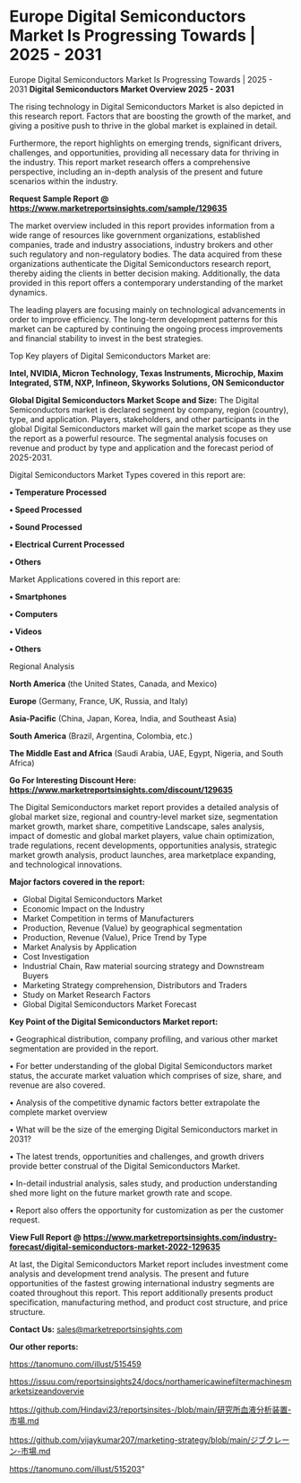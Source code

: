 # Europe Digital Semiconductors Market Is Progressing Towards | 2025 - 2031
 Europe Digital Semiconductors Market Is Progressing Towards | 2025 - 2031
<Strong> Digital Semiconductors Market Overview 2025 - 2031</strong>

The rising technology in Digital Semiconductors Market is also depicted in this research report. Factors that are boosting the growth of the market, and giving a positive push to thrive in the global market is explained in detail.

Furthermore, the report highlights on emerging trends, significant drivers, challenges, and opportunities, providing all necessary data for thriving in the industry. This report market research offers a comprehensive perspective, including an in-depth analysis of the present and future scenarios within the industry.

<strong>Request Sample Report @ <a href=https://www.marketreportsinsights.com/sample/129635>https://www.marketreportsinsights.com/sample/129635</a></strong>

The market overview included in this report provides information from a wide range of resources like government organizations, established companies, trade and industry associations, industry brokers and other such regulatory and non-regulatory bodies. The data acquired from these organizations authenticate the Digital Semiconductors research report, thereby aiding the clients in better decision making. Additionally, the data provided in this report offers a contemporary understanding of the market dynamics.

The leading players are focusing mainly on technological advancements in order to improve efficiency. The long-term development patterns for this market can be captured by continuing the ongoing process improvements and financial stability to invest in the best strategies.

Top Key players of Digital Semiconductors Market are:

<strong>Intel, NVIDIA, Micron Technology, Texas Instruments, Microchip, Maxim Integrated, STM, NXP, Infineon, Skyworks Solutions, ON Semiconductor</strong>

<strong><b>Global Digital Semiconductors Market Scope and Size:</b></strong>
The Digital Semiconductors market is declared segment by company, region (country), type, and application. Players, stakeholders, and other participants in the global Digital Semiconductors market will gain the market scope as they use the report as a powerful resource. The segmental analysis focuses on revenue and product by type and application and the forecast period of 2025-2031.

Digital Semiconductors Market Types covered in this report are:

<strong>• Temperature Processed

• Speed Processed

• Sound Processed

• Electrical Current Processed

• Others</strong>

Market Applications covered in this report are:

<strong>• Smartphones

• Computers

• Videos

• Others</strong> 

Regional Analysis

<strong>North America</strong> (the United States, Canada, and Mexico)

<strong>Europe</strong> (Germany, France, UK, Russia, and Italy)

<strong>Asia-Pacific</strong> (China, Japan, Korea, India, and Southeast Asia)

<strong>South America</strong> (Brazil, Argentina, Colombia, etc.)

<strong>The Middle East and Africa</strong> (Saudi Arabia, UAE, Egypt, Nigeria, and South Africa)

<strong>Go For Interesting Discount Here: <a href=https://www.marketreportsinsights.com/discount/129635>https://www.marketreportsinsights.com/discount/129635</a></strong>

The Digital Semiconductors market report provides a detailed analysis of global market size, regional and country-level market size, segmentation market growth, market share, competitive Landscape, sales analysis, impact of domestic and global market players, value chain optimization, trade regulations, recent developments, opportunities analysis, strategic market growth analysis, product launches, area marketplace expanding, and technological innovations.

<strong><b>Major factors covered in the report:</b></strong>
<ul>
  <li>Global Digital Semiconductors Market </li>
  <li>Economic Impact on the Industry</li>
  <li>Market Competition in terms of Manufacturers</li>
  <li>Production, Revenue (Value) by geographical segmentation</li>
  <li>Production, Revenue (Value), Price Trend by Type</li>
  <li>Market Analysis by Application</li>
  <li>Cost Investigation</li>
  <li>Industrial Chain, Raw material sourcing strategy and Downstream Buyers</li>
  <li>Marketing Strategy comprehension, Distributors and Traders</li>
  <li>Study on Market Research Factors</li>
  <li>Global Digital Semiconductors Market Forecast</li>
</ul>

<strong><b>Key Point of the Digital Semiconductors Market report:</b></strong>

• Geographical distribution, company profiling, and various other market segmentation are provided in the report.

• For better understanding of the global Digital Semiconductors market status, the accurate market valuation which comprises of size, share, and revenue are also covered.

• Analysis of the competitive dynamic factors better extrapolate the complete market overview

• What will be the size of the emerging Digital Semiconductors market in 2031?

• The latest trends, opportunities and challenges, and growth drivers provide better construal of the Digital Semiconductors Market.

• In-detail industrial analysis, sales study, and production understanding shed more light on the future market growth rate and scope.

• Report also offers the opportunity for customization as per the customer request.

<strong><b>View Full Report @ <a href=https://www.marketreportsinsights.com/industry-forecast/digital-semiconductors-market-2022-129635>https://www.marketreportsinsights.com/industry-forecast/digital-semiconductors-market-2022-129635</a></b></strong>


At last, the Digital Semiconductors Market report includes investment come analysis and development trend analysis. The present and future opportunities of the fastest growing international industry segments are coated throughout this report. This report additionally presents product specification, manufacturing method, and product cost structure, and price structure.

<strong>Contact Us:</strong>
sales@marketreportsinsights.com

<strong>Our other reports:</strong>

<a href=https://tanomuno.com/illust/515459>https://tanomuno.com/illust/515459</a>

<a href=https://issuu.com/reportsinsights24/docs/northamericawinefiltermachinesmarketsizeandovervie>https://issuu.com/reportsinsights24/docs/northamericawinefiltermachinesmarketsizeandovervie</a>

<a href=https://github.com/Hindavi23/reportsinsites-/blob/main/研究所血液分析装置-市場.md>https://github.com/Hindavi23/reportsinsites-/blob/main/研究所血液分析装置-市場.md</a>

<a href=https://github.com/vijaykumar207/marketing-strategy/blob/main/ジブクレーン-市場.md>https://github.com/vijaykumar207/marketing-strategy/blob/main/ジブクレーン-市場.md</a>

<a href=https://tanomuno.com/illust/515203>https://tanomuno.com/illust/515203</a>"
